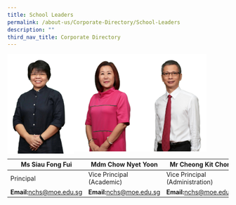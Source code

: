 ```yaml
---
title: School Leaders
permalink: /about-us/Corporate-Directory/School-Leaders
description: ""
third_nav_title: Corporate Directory
---
```

<img src="/images/Siau-Fong-Fui_2021.jpeg" 
     style="width:30%;float:left">
		 <img src="/images/Mdm%20Chow%20Nyet%20Yoon.jpeg" 
     style="width:30%;float:left">
<img src="/images/Mr%20Cheong%20Kit%20Chong.jpeg" 
     style="width:30%;">


| Ms Siau Fong Fui | Mdm Chow Nyet Yoon|  Mr Cheong Kit Chong|
| -------- | -------- | -------- |
| Principal  | Vice Principal (Academic)     | Vice Principal (Administration) |
|**Email:**[nchs@moe.edu.sg](mailto:nchs@moe.edu.sg)|**Email:**[nchs@moe.edu.sg](mailto:nchs@moe.edu.sg)|**Email:**[nchs@moe.edu.sg](mailto:nchs@moe.edu.sg)